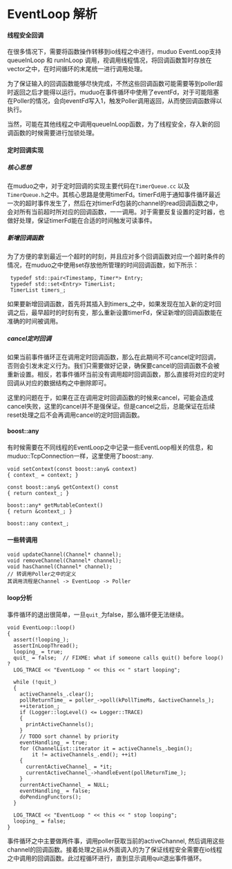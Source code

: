 ﻿#   EventLoop 解析 

#### 线程安全回调
在很多情况下，需要将函数操作转移到io线程之中进行，muduo EventLoop支持queueInLoop 和 runInLoop 调用，视调用线程情况，将回调函数暂时存放在vector之中，在时间循环的末尾统一进行调用处理。

为了保证输入的回调函数能够尽快完成，不然这些回调函数可能需要等到poller超时返回之后才能得以运行。muduo在事件循环中使用了eventFd，对于可能阻塞在Poller的情况，会向eventFd写入1，触发Poller调用返回，从而使回调函数得以执行。

当然，可能在其他线程之中调用queueInLoop函数，为了线程安全，存入新的回调函数的时候需要进行加锁处理。

#### 定时回调实现
##### 核心思想
在muduo之中，对于定时回调的实现主要代码在```TimerQueue.cc``` 以及```TimerQueue.h```之中。其核心思路是使用timerFd。timerFd用于通知事件循环最近一次的超时事件发生了，然后在对timerFd包装的channel的read回调函数之中，会对所有当前超时所对应的回调函数，一一调用。对于需要反复设置的定时器，也做好处理，保证timerFd能在合适的时间触发可读事件。
##### 新增回调函数
为了方便的拿到最近一个超时的时刻，并且应对多个回调函数对应一个超时条件的情况，在muduo之中使用set存放他所管理的时间回调函数，如下所示：

```
 typedef std::pair<Timestamp, Timer*> Entry;
 typedef std::set<Entry> TimerList;
 TimerList timers_;
```
如果要新增回调函数，首先将其插入到timers_之中，如果发现在加入新的定时回调之后，最早超时的时刻有变，那么重新设置timerFd，保证新增的回调函数能在准确的时间被调用。

##### cancel定时回调
如果当前事件循环正在调用定时回调函数，那么在此期间不可cancel定时回调，否则会引发未定义行为。我们只需要做好记录，确保要cancel的回调函数不会被重新设置。相反，若事件循环当前没有调用超时回调函数，那么直接将对应的定时回调从对应的数据结构之中删除即可。

这里的问题在于，如果在正在调用定时回调函数的时候来cancel，可能会造成cancel失败，这里的cancel并不是强保证。但是cancel之后，总能保证在后续reset处理之后不会再调用cancel的定时回调函数。

#### boost::any
有时候需要在不同线程的EventLoop之中记录一些EventLoop相关的信息，和muduo::TcpConnection一样，这里使用了boost::any.
```
void setContext(const boost::any& context)
{ context_ = context; }

const boost::any& getContext() const
{ return context_; }

boost::any* getMutableContext()
{ return &context_; }

boost::any context_;
```

#### 一些转调用
```
void updateChannel(Channel* channel);
void removeChannel(Channel* channel);
void hasChannel(Channel* channel);
// 转调用Poller之中的定义
其调用流程是Channel -> EventLoop -> Poller
```

#### loop分析
事件循环的退出很简单，一旦```quit_```为false，那么循环便无法继续。

```
void EventLoop::loop()
{
  assert(!looping_);
  assertInLoopThread();
  looping_ = true;
  quit_ = false;  // FIXME: what if someone calls quit() before loop() ?
  LOG_TRACE << "EventLoop " << this << " start looping";

  while (!quit_)
  {
    activeChannels_.clear();
    pollReturnTime_ = poller_->poll(kPollTimeMs, &activeChannels_);
    ++iteration_;
    if (Logger::logLevel() <= Logger::TRACE)
    {
      printActiveChannels();
    }
    // TODO sort channel by priority
    eventHandling_ = true;
    for (ChannelList::iterator it = activeChannels_.begin();
        it != activeChannels_.end(); ++it)
    {
      currentActiveChannel_ = *it;
      currentActiveChannel_->handleEvent(pollReturnTime_);
    }
    currentActiveChannel_ = NULL;
    eventHandling_ = false;
    doPendingFunctors();
  }

  LOG_TRACE << "EventLoop " << this << " stop looping";
  looping_ = false;
}
```

事件循环之中主要做两件事，调用poller获取当前的activeChannel, 然后调用这些channel的回调函数。接着处理之前从外面调入的为了保证线程安全需要在io线程之中调用的回调函数。此过程循环进行，直到显示调用quit退出事件循环。

